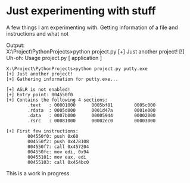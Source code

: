 # Just experimenting with stuff

A few things I am experimenting with. Getting information of a file and instructions and what not  
    
Output:    
    X:\Project\PythonProjects>python project.py
    [+] Just another project!
    [!] Uh-oh: Usage project.py [ application ]
    
    X:\Project\PythonProjects>python project.py putty.exe
    [+] Just another project!
    [+] Gathering information for putty.exe...

    [+] ASLR is not enabled!
    [+] Entry point: 004550f0
    [+] Contains the following 4 sections:
            .text   : 00001000      0005bf81        0005c000
            .rdata  : 0005d000      0001d47a        0001e000
            .data   : 0007b000      00005944        00002000
            .rsrc   : 00081000      00002ec0        00003000

    [+] First few instructions:
            004550f0: push 0x60
            004550f2: push 0x478108
            004550f7: call 0x457204
            004550fc: mov edi, 0x94
            00455101: mov eax, edi
            00455103: call 0x454bc0
            
This is a work in progress 
